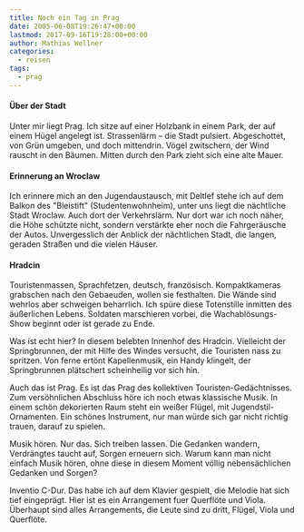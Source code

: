 ```yaml
---
title: Noch ein Tag in Prag
date: 2005-06-08T19:26:47+00:00
lastmod: 2017-09-16T19:28:00+00:00
author: Mathias Wellner
categories:
  - reisen
tags:
  - prag
---
```

#### Über der Stadt

Unter mir liegt Prag. Ich sitze auf einer Holzbank in einem Park, der auf einem Hügel angelegt ist. Strassenlärm &#8211; die Stadt pulsiert. Abgeschottet, von Grün umgeben, und doch mittendrin. Vögel zwitschern, der Wind rauscht in den Bäumen. Mitten durch den Park zieht sich eine alte Mauer.
  
#### Erinnerung an Wroclaw

Ich erinnere mich an den Jugendaustausch, mit Deltlef stehe ich auf dem Balkon des "Bleistift" (Studentenwohnheim), unter uns liegt die nächtliche Stadt Wroclaw. Auch dort der Verkehrslärm. Nur dort war ich noch näher, die Höhe schützte nicht, sondern verstärkte eher noch die Fahrgeräusche der Autos. Unvergesslich der Anblick der nächtlichen Stadt, die langen, geraden Straßen und die vielen Häuser.

#### Hradcin

Touristenmassen, Sprachfetzen, deutsch, französisch. Kompaktkameras grabschen nach den Gebaeuden, wollen sie festhalten. Die Wände sind wehrlos aber schweigen beharrlich. Ich spüre diese Totenstille inmitten des äußerlichen Lebens. Soldaten marschieren vorbei, die Wachablösungs-Show beginnt oder ist gerade zu Ende. 

Was ist echt hier? In diesem belebten Innenhof des Hradcin. Vielleicht der Springbrunnen, der mit Hilfe des Windes versucht, die Touristen nass zu spritzen. Von ferne ertönt Kapellenmusik, ein Handy klingelt, der Springbrunnen plätschert scheinheilig vor sich hin.

Auch das ist Prag. Es ist das Prag des kollektiven Touristen-Gedächtnisses. Zum versöhnlichen Abschluss höre ich noch etwas klassische Musik. In einem schön dekorierten Raum steht ein weißer Flügel, mit Jugendstil-Ornamenten. Ein schönes Instrument, nur man würde sich gar nicht richtig trauen, darauf zu spielen. 

Musik hören. Nur das. Sich treiben lassen. Die Gedanken wandern, Verdrängtes taucht auf, Sorgen erneuern sich. Warum kann man nicht einfach Musik hören, ohne diese in diesem Moment völlig nebensächlichen Gedanken und Sorgen? 

Inventio C-Dur. Das habe ich auf dem Klavier gespielt, die Melodie hat sich tief eingeprägt. Hier ist es ein Arrangement fuer Querflöte und Viola. Überhaupt sind alles Arrangements, die Leute sind zu dritt, Flügel, Viola und Querflöte.
